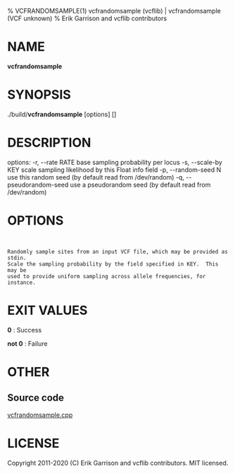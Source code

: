 % VCFRANDOMSAMPLE(1) vcfrandomsample (vcflib) | vcfrandomsample (VCF unknown)
% Erik Garrison and vcflib contributors

# NAME

**vcfrandomsample**

# SYNOPSIS

./build/**vcfrandomsample** [options] [<vcf file>]

# DESCRIPTION

options: -r, --rate RATE base sampling probability per locus -s, --scale-by KEY scale sampling likelihood by this Float info field -p, --random-seed N use this random seed (by default read from /dev/random) -q, --pseudorandom-seed use a pseudorandom seed (by default read from /dev/random)



# OPTIONS

```


Randomly sample sites from an input VCF file, which may be provided as stdin.
Scale the sampling probability by the field specified in KEY.  This may be
used to provide uniform sampling across allele frequencies, for instance.

```





# EXIT VALUES

**0**
: Success

**not 0**
: Failure

# OTHER

## Source code

[vcfrandomsample.cpp](https://github.com/vcflib/vcflib/blob/master/src/vcfrandomsample.cpp)

# LICENSE

Copyright 2011-2020 (C) Erik Garrison and vcflib contributors. MIT licensed.

<!--
  Created with ./scripts/bin2md.rb scripts/bin2md-template.erb
-->
